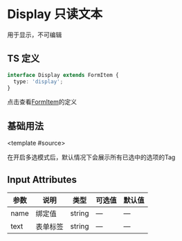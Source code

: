 
# Display 只读文本

用于显示，不可编辑

## TS 定义

```typescript
interface Display extends FormItem {
  type: 'display';
}
```

点击查看[FormItem](https://github.com/Tencent/tmagic-editor/blob/master/packages/form/src/schema.ts)的定义

## 基础用法

<demo-block type="form" :config="[{
  type: 'display',
  name: 'display',
  text: '只读文本',
  defaultValue: 'display'
}]">
  <template #source>
    <p>
      在开启多选模式后，默认情况下会展示所有已选中的选项的Tag
    </p>
  </template>
</demo-block>


## Input Attributes
| 参数      | 说明    | 类型      | 可选值       | 默认值   |
|---------- |-------- |---------- |-------------  |-------- |
| name | 绑定值 | string | — | — |
| text     | 表单标签   | string |       —        |      —   |
